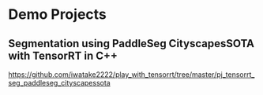 # Demo Projects

## Segmentation using PaddleSeg CityscapesSOTA with TensorRT in C++
https://github.com/iwatake2222/play_with_tensorrt/tree/master/pj_tensorrt_seg_paddleseg_cityscapessota

